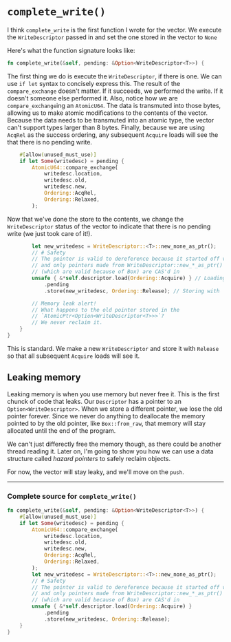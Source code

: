 # `complete_write()`

I think `complete_write` is the first function I wrote for the vector. We
execute the `WriteDescriptor` passed in and set the one stored in the vector to
`None`

Here's what the function signature looks like:

```rust
fn complete_write(&self, pending: &Option<WriteDescriptor<T>>) {

```

The first thing we do is execute the `WriteDescriptor`, if there is one. We can
use `if let` syntax to concisely express this. The result of the
`compare_exchange` doesn't matter. If it succeeds, we performed the write. If it
doesn't someone else performed it. Also, notice how we are `compare_exchange`ing
an `AtomicU64`. The data is transmuted into those bytes, allowing us to make
atomic modifications to the contents of the vector. Because the data needs to be
transmuted into an atomic type, the vector can't support types larger than 8
bytes. Finally, because we are using `AcqRel` as the success ordering, any
subsequent `Acquire` loads will see the that there is no pending write.

```rust
    #[allow(unused_must_use)]
    if let Some(writedesc) = pending {
        AtomicU64::compare_exchange(
            writedesc.location,
            writedesc.old,
            writedesc.new,
            Ordering::AcqRel,
            Ordering::Relaxed,
        );

```

Now that we've done the store to the contents, we change the `WriteDescriptor`
status of the vector to indicate that there is no pending write (we just took
care of it!).

```rust
        let new_writedesc = WriteDescriptor::<T>::new_none_as_ptr();
        // # Safety
        // The pointer is valid to dereference because it started off valid
        // and only pointers made from WriteDescriptor::new_*_as_ptr()
        // (which are valid because of Box) are CAS'd in
        unsafe { &*self.descriptor.load(Ordering::Acquire) } // Loading with `Acquire`
            .pending
            .store(new_writedesc, Ordering::Release); // Storing with `Release`

        // Memory leak alert!
        // What happens to the old pointer stored in the
        // `AtomicPtr<Option<WriteDescriptor<T>>>`?
        // We never reclaim it.
    }
}

```

This is standard. We make a new `WriteDescriptor` and store it with `Release` so
that all subsequent `Acquire` loads will see it.

## Leaking memory

Leaking memory is when you use memory but never free it. This is the first
chunck of code that leaks. Our `Descriptor` has a pointer to an
`Option<WriteDescriptor>`. When we store a different pointer, we lose the old
pointer forever. Since we never do anything to deallocate the memory pointed to by the
old pointer, like `Box::from_raw`, that memory will stay allocated until the end
of the program.

We can't just differectly free the memory though, as there could be another
thread reading it. Later on, I'm going to show you how we can use a data
structure called _hazard pointers_ to safely reclaim objects. 

For now, the vector will stay leaky, and we'll move on the `push`.

---

### Complete source for `complete_write()`

```rust
fn complete_write(&self, pending: &Option<WriteDescriptor<T>>) {
    #[allow(unused_must_use)]
    if let Some(writedesc) = pending {
        AtomicU64::compare_exchange(
            writedesc.location,
            writedesc.old,
            writedesc.new,
            Ordering::AcqRel,
            Ordering::Relaxed,
        );
        let new_writedesc = WriteDescriptor::<T>::new_none_as_ptr();
        // # Safety
        // The pointer is valid to dereference because it started off valid
        // and only pointers made from WriteDescriptor::new_*_as_ptr()
        // (which are valid because of Box) are CAS'd in
        unsafe { &*self.descriptor.load(Ordering::Acquire) }
            .pending
            .store(new_writedesc, Ordering::Release);
    }
}

```
